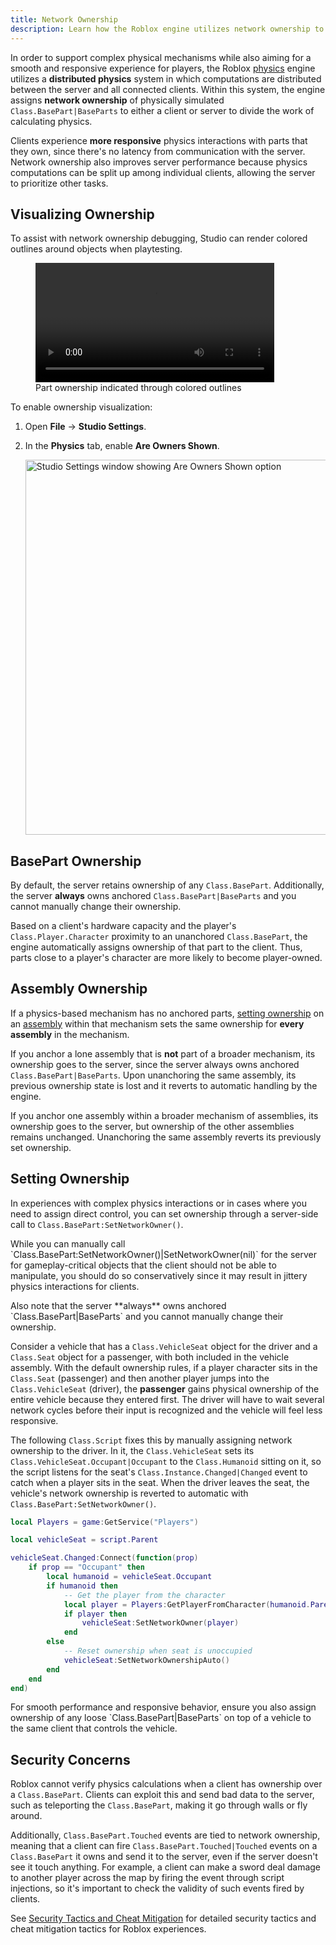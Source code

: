 ```yaml
---
title: Network Ownership
description: Learn how the Roblox engine utilizes network ownership to improve physical responsiveness for players.
---
```


In order to support complex physical mechanisms while also aiming for a smooth and responsive experience for players, the Roblox [physics](../physics/index.md) engine utilizes a **distributed physics** system in which computations are distributed between the server and all connected clients. Within this system, the engine assigns **network ownership** of physically simulated `Class.BasePart|BaseParts` to either a client or server to divide the work of calculating physics.

Clients experience **more responsive** physics interactions with parts that they own, since there's no latency from communication with the server. Network ownership also improves server performance because physics computations can be split up among individual clients, allowing the server to prioritize other tasks.

## Visualizing Ownership

To assist with network ownership debugging, Studio can render colored outlines around objects when playtesting.

<figure>
  <video src="../assets/physics/network-ownership/Visualization-Demo.mp4" controls width="90%" alt="Video showing part ownership indicated through colored outlines"></video>
  <figcaption>Part ownership indicated through colored outlines</figcaption>
</figure>

To enable ownership visualization:

1. Open **File** &rarr; **Studio Settings**.
2. In the **Physics** tab, enable **Are&nbsp;Owners&nbsp;Shown**.

   <img src="../assets/physics/network-ownership/Settings-Are-Owners-Shown.png" width="600" alt="Studio Settings window showing Are Owners Shown option" />

## BasePart Ownership

By default, the server retains ownership of any `Class.BasePart`. Additionally, the server **always** owns anchored `Class.BasePart|BaseParts` and you cannot manually change their ownership.

Based on a client's hardware capacity and the player's `Class.Player.Character` proximity to an unanchored `Class.BasePart`, the engine automatically assigns ownership of that part to the client. Thus, parts close to a player's character are more likely to become player-owned.

## Assembly Ownership

If a physics-based mechanism has no anchored parts, [setting ownership](#setting-ownership) on an [assembly](../physics/assemblies.md) within that mechanism sets the same ownership for **every assembly** in the mechanism.

If you anchor a lone assembly that is **not** part of a broader mechanism, its ownership goes to the server, since the server always owns anchored `Class.BasePart|BaseParts`. Upon unanchoring the same assembly, its previous ownership state is lost and it reverts to automatic handling by the engine.

If you anchor one assembly within a broader mechanism of assemblies, its ownership goes to the server, but ownership of the other assemblies remains unchanged. Unanchoring the same assembly reverts its previously set ownership.

## Setting Ownership

In experiences with complex physics interactions or in cases where you need to assign direct control, you can set ownership through a server-side call to `Class.BasePart:SetNetworkOwner()`.

<Alert severity="info">
<p>While you can manually call `Class.BasePart:SetNetworkOwner()|SetNetworkOwner(nil)` for the server for gameplay-critical objects that the client should not be able to manipulate, you should do so conservatively since it may result in  jittery physics interactions for clients.</p>
Also note that the server **always** owns anchored `Class.BasePart|BaseParts` and you cannot manually change their ownership.
</Alert>

Consider a vehicle that has a `Class.VehicleSeat` object for the driver and a `Class.Seat` object for a passenger, with both included in the vehicle assembly. With the default ownership rules, if a player character sits in the `Class.Seat` (passenger) and then another player jumps into the `Class.VehicleSeat` (driver), the **passenger** gains physical ownership of the entire vehicle because they entered first. The driver will have to wait several network cycles before their input is recognized and the vehicle will feel less responsive.

The following `Class.Script` fixes this by manually assigning network ownership to the driver. In it, the `Class.VehicleSeat` sets its `Class.VehicleSeat.Occupant|Occupant` to the `Class.Humanoid` sitting on it, so the script listens for the seat's `Class.Instance.Changed|Changed` event to catch when a player sits in the seat. When the driver leaves the seat, the vehicle's network ownership is reverted to automatic with `Class.BasePart:SetNetworkOwner()`.

```lua
local Players = game:GetService("Players")

local vehicleSeat = script.Parent

vehicleSeat.Changed:Connect(function(prop)
	if prop == "Occupant" then
		local humanoid = vehicleSeat.Occupant
		if humanoid then
			-- Get the player from the character
			local player = Players:GetPlayerFromCharacter(humanoid.Parent)
			if player then
				vehicleSeat:SetNetworkOwner(player)
			end
		else
			-- Reset ownership when seat is unoccupied
			vehicleSeat:SetNetworkOwnershipAuto()
		end
	end
end)
```

<Alert severity="warning">
For smooth performance and responsive behavior, ensure you also assign ownership of any loose `Class.BasePart|BaseParts` on top of a vehicle to the same client that controls the vehicle.
</Alert>

## Security Concerns

Roblox cannot verify physics calculations when a client has ownership over a `Class.BasePart`. Clients can exploit this and send bad data to the server, such as teleporting the `Class.BasePart`, making it go through walls or fly around.

Additionally, `Class.BasePart.Touched` events are tied to network ownership, meaning that a client can fire `Class.BasePart.Touched|Touched` events on a `Class.BasePart` it owns and send it to the server, even if the server doesn't see it touch anything. For example, a client can make a sword deal damage to another player across the map by firing the event through script injections, so it's important to check the validity of such events fired by clients.

See [Security Tactics and Cheat Mitigation](../scripting/security/security-tactics.md) for detailed security tactics and cheat mitigation tactics for Roblox experiences.
